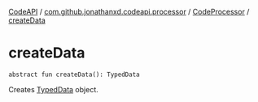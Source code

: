[CodeAPI](../../index.md) / [com.github.jonathanxd.codeapi.processor](../index.md) / [CodeProcessor](index.md) / [createData](.)

# createData

`abstract fun createData(): TypedData`

Creates [TypedData](#) object.

